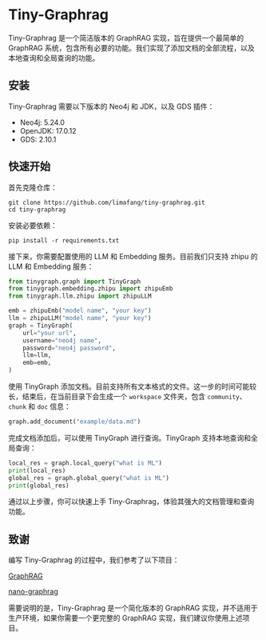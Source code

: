 # Tiny-Graphrag

Tiny-Graphrag 是一个简洁版本的 GraphRAG 实现，旨在提供一个最简单的 GraphRAG 系统，包含所有必要的功能。我们实现了添加文档的全部流程，以及本地查询和全局查询的功能。

## 安装

Tiny-Graphrag 需要以下版本的 Neo4j 和 JDK，以及 GDS 插件：

- Neo4j: 5.24.0
- OpenJDK: 17.0.12
- GDS: 2.10.1

## 快速开始

首先克隆仓库：

```shell
git clone https://github.com/limafang/tiny-graphrag.git
cd tiny-graphrag
```

安装必要依赖：

```shell
pip install -r requirements.txt
```

接下来，你需要配置使用的 LLM 和 Embedding 服务。目前我们只支持 zhipu 的 LLM 和 Embedding 服务：

```python
from tinygraph.graph import TinyGraph
from tinygraph.embedding.zhipu import zhipuEmb
from tinygraph.llm.zhipu import zhipuLLM

emb = zhipuEmb("model name", "your key")
llm = zhipuLLM("model name", "your key")
graph = TinyGraph(
    url="your url",
    username="neo4j name",
    password="neo4j password",
    llm=llm,
    emb=emb,
)
```

使用 TinyGraph 添加文档。目前支持所有文本格式的文件。这一步的时间可能较长，结束后，在当前目录下会生成一个 `workspace` 文件夹，包含 `community`、`chunk` 和 `doc` 信息：

```python
graph.add_document("example/data.md")
```

完成文档添加后，可以使用 TinyGraph 进行查询。TinyGraph 支持本地查询和全局查询：

```python
local_res = graph.local_query("what is ML")
print(local_res)
global_res = graph.global_query("what is ML")
print(global_res)
```

通过以上步骤，你可以快速上手 Tiny-Graphrag，体验其强大的文档管理和查询功能。

## 致谢

编写 Tiny-Graphrag 的过程中，我们参考了以下项目：

[GraphRAG](https://github.com/microsoft/graphrag)

[nano-graphrag](https://github.com/gusye1234/nano-graphrag)

需要说明的是，Tiny-Graphrag 是一个简化版本的 GraphRAG 实现，并不适用于生产环境，如果你需要一个更完整的 GraphRAG 实现，我们建议你使用上述项目。